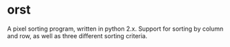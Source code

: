 # orst
A pixel sorting program, written in python 2.x. Support for sorting by column and row, as well as three different sorting criteria.
